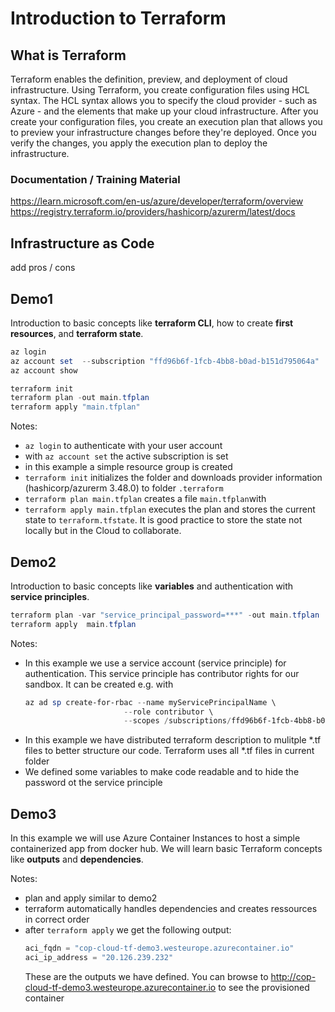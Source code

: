 # Introduction to Terraform

## What is Terraform

Terraform enables the definition, preview, and deployment of cloud infrastructure. Using Terraform, you create configuration files using HCL syntax. The HCL syntax allows you to specify the cloud provider - such as Azure - and the elements that make up your cloud infrastructure. After you create your configuration files, you create an execution plan that allows you to preview your infrastructure changes before they're deployed. Once you verify the changes, you apply the execution plan to deploy the infrastructure.

### Documentation / Training Material
https://learn.microsoft.com/en-us/azure/developer/terraform/overview
https://registry.terraform.io/providers/hashicorp/azurerm/latest/docs
## Infrastructure as Code

add pros / cons


## Demo1
Introduction to basic concepts like **terraform CLI**, how to create **first resources**, and **terraform state**. 

```powershell
az login
az account set  --subscription "ffd96b6f-1fcb-4bb8-b0ad-b151d795064a"
az account show

terraform init
terraform plan -out main.tfplan
terraform apply "main.tfplan"
```

Notes:
 - ```az login``` to authenticate with your user account
 - with ```az account set``` the active subscription is set
 - in this example a simple resource group is created
 - ```terraform init``` initializes the folder and downloads provider information (hashicorp/azurerm 3.48.0) to folder ```.terraform```
 - ```terraform plan main.tfplan``` creates a file ```main.tfplan```with
 - ```terraform apply main.tfplan``` executes the plan and stores the current state to ```terraform.tfstate```. It is good practice to store the state not locally but in the Cloud to collaborate.

## Demo2
Introduction to basic concepts like **variables** and authentication with **service principles**. 

```powershell
terraform plan -var "service_principal_password=***" -out main.tfplan 
terraform apply  main.tfplan 
```

Notes:
 - In this example we use a service account (service principle) for authentication. This service principle has contributor rights for our sandbox. It can be created e.g. with
   ```powershell
   az ad sp create-for-rbac --name myServicePrincipalName \
                         --role contributor \
                         --scopes /subscriptions/ffd96b6f-1fcb-4bb8-b0ad-b151d795064a
   ```
 - In this example we have distributed terraform description to mulitple *.tf files to better structure our code. Terraform uses all *.tf files in current folder
 - We defined some variables to make code readable and to hide the password ot the service principle

## Demo3
In this example we will use Azure Container Instances to host a simple containerized app from docker hub. We will learn basic Terraform concepts like **outputs** and **dependencies**.

Notes:
 - plan and apply similar to demo2
 - terraform automatically handles dependencies and creates ressources in correct order
 - after ```terraform apply``` we get the following output:
   ``` powershell 
   aci_fqdn = "cop-cloud-tf-demo3.westeurope.azurecontainer.io"
   aci_ip_address = "20.126.239.232"
   ```
   These are the outputs we have defined. You can browse to http://cop-cloud-tf-demo3.westeurope.azurecontainer.io to see the provisioned container
